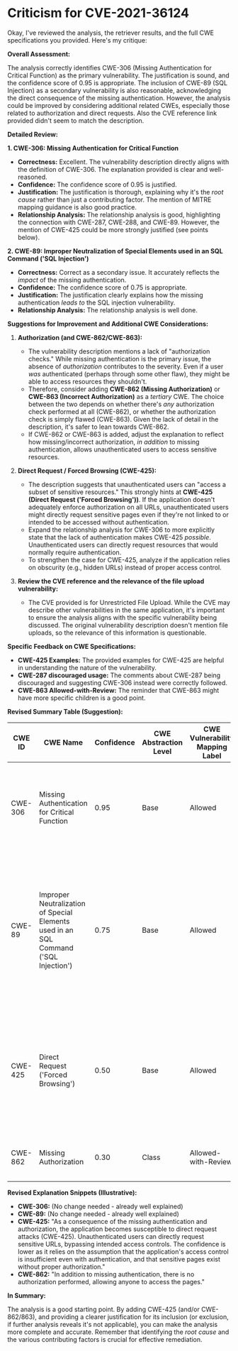 # Criticism for CVE-2021-36124

Okay, I've reviewed the analysis, the retriever results, and the full CWE specifications you provided. Here's my critique:

**Overall Assessment:**

The analysis correctly identifies CWE-306 (Missing Authentication for Critical Function) as the primary vulnerability. The justification is sound, and the confidence score of 0.95 is appropriate. The inclusion of CWE-89 (SQL Injection) as a secondary vulnerability is also reasonable, acknowledging the direct consequence of the missing authentication. However, the analysis could be improved by considering additional related CWEs, especially those related to authorization and direct requests. Also the CVE reference link provided didn't seem to match the description.

**Detailed Review:**

**1. CWE-306: Missing Authentication for Critical Function**

*   **Correctness:** Excellent. The vulnerability description directly aligns with the definition of CWE-306. The explanation provided is clear and well-reasoned.
*   **Confidence:** The confidence score of 0.95 is justified.
*   **Justification:** The justification is thorough, explaining why it's the *root cause* rather than just a contributing factor.  The mention of MITRE mapping guidance is also good practice.
*   **Relationship Analysis:** The relationship analysis is good, highlighting the connection with CWE-287, CWE-288, and CWE-89.  However, the mention of CWE-425 could be more strongly justified (see points below).

**2. CWE-89: Improper Neutralization of Special Elements used in an SQL Command ('SQL Injection')**

*   **Correctness:** Correct as a secondary issue.  It accurately reflects the *impact* of the missing authentication.
*   **Confidence:** The confidence score of 0.75 is appropriate.
*   **Justification:** The justification clearly explains how the missing authentication *leads to* the SQL injection vulnerability.
*   **Relationship Analysis:** The relationship analysis is well done.

**Suggestions for Improvement and Additional CWE Considerations:**

1.  **Authorization (and CWE-862/CWE-863):**

    *   The vulnerability description mentions a lack of "authorization checks." While missing authentication is the primary issue, the absence of *authorization* contributes to the severity. Even if a user *was* authenticated (perhaps through some other flaw), they might be able to access resources they shouldn't.
    *   Therefore, consider adding **CWE-862 (Missing Authorization)** or **CWE-863 (Incorrect Authorization)** as a *tertiary* CWE. The choice between the two depends on whether there's *any* authorization check performed at all (CWE-862), or whether the authorization check is simply flawed (CWE-863).  Given the lack of detail in the description, it's safer to lean towards CWE-862.
    *    If CWE-862 or CWE-863 is added, adjust the explanation to reflect how missing/incorrect authorization, *in addition* to missing authentication, allows unauthenticated users to access sensitive resources.

2.  **Direct Request / Forced Browsing (CWE-425):**

    *   The description suggests that unauthenticated users can "access a subset of sensitive resources." This strongly hints at **CWE-425 (Direct Request ('Forced Browsing'))**. If the application doesn't adequately enforce authorization on all URLs, unauthenticated users might directly request sensitive pages even if they're not linked to or intended to be accessed without authentication.
    *   Expand the relationship analysis for CWE-306 to more explicitly state that the lack of authentication makes CWE-425 *possible*. Unauthenticated users can directly request resources that would normally require authentication.
    *   To strengthen the case for CWE-425, analyze if the application relies on obscurity (e.g., hidden URLs) instead of proper access control.

3.  **Review the CVE reference and the relevance of the file upload vulnerability:**
    *   The CVE provided is for Unrestricted File Upload. While the CVE may describe other vulnerabilities in the same application, it's important to ensure the analysis aligns with the specific vulnerability being discussed. The original vulnerability description doesn't mention file uploads, so the relevance of this information is questionable.

**Specific Feedback on CWE Specifications:**

*   **CWE-425 Examples:** The provided examples for CWE-425 are helpful in understanding the nature of the vulnerability.
*   **CWE-287 discouraged usage:** The comments about CWE-287 being discouraged and suggesting CWE-306 instead were correctly followed.
*   **CWE-863 Allowed-with-Review:** The reminder that CWE-863 might have more specific children is a good point.

**Revised Summary Table (Suggestion):**

| CWE ID  | CWE Name                                                                    | Confidence | CWE Abstraction Level | CWE Vulnerability Mapping Label | CWE-Vulnerability Mapping Notes                                                                                                                                                   |
| ------- | --------------------------------------------------------------------------- | ---------- | --------------------- | ------------------------------- | ------------------------------------------------------------------------------------------------------------------------------------------------------------------------------- |
| CWE-306 | Missing Authentication for Critical Function                             | 0.95       | Base                  | Allowed                         | Primary CWE: The product does not perform any authentication for functionality that requires a provable user identity.                                                               |
| CWE-89  | Improper Neutralization of Special Elements used in an SQL Command ('SQL Injection') | 0.75       | Base                  | Allowed                         | Secondary CWE: The product constructs all or part of an SQL command using externally-influenced input, but it does not neutralize or incorrectly neutralizes special elements.               |
| CWE-425 | Direct Request ('Forced Browsing')                                       | 0.50       | Base                  | Allowed                         | Tertiary CWE: The application does not adequately enforce authorization on all restricted URLs, allowing direct access to sensitive pages.                                  |
| CWE-862 | Missing Authorization | 0.30 | Class | Allowed-with-Review | Quaternary CWE: There are no authorization checks.                                                                 |

**Revised Explanation Snippets (Illustrative):**

*   **CWE-306:** (No change needed - already well explained)
*   **CWE-89:** (No change needed - already well explained)
*   **CWE-425:** "As a consequence of the missing authentication and authorization, the application becomes susceptible to direct request attacks (CWE-425).  Unauthenticated users can directly request sensitive URLs, bypassing intended access controls. The confidence is lower as it relies on the assumption that the application's access control is insufficient even with authentication, and that sensitive pages exist without proper authorization."
*   **CWE-862:** "In addition to missing authentication, there is no authorization performed, allowing anyone to access the pages."

**In Summary:**

The analysis is a good starting point. By adding CWE-425 (and/or CWE-862/863), and providing a clearer justification for its inclusion (or exclusion, if further analysis reveals it's not applicable), you can make the analysis more complete and accurate.  Remember that identifying the *root cause* and the various contributing factors is crucial for effective remediation.